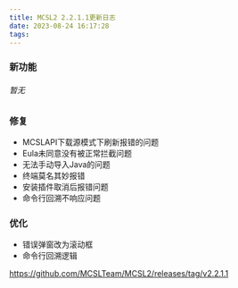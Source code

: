 ```yaml
---
title: MCSL2 2.2.1.1更新日志
date: 2023-08-24 16:17:28
tags:
---
```


### 新功能  
###### 暂无
### 修复  
 - MCSLAPI下载源模式下刷新报错的问题  
 - Eula未同意没有被正常拦截问题
 - 无法手动导入Java的问题  
 - 终端莫名其妙报错  
 - 安装插件取消后报错问题  
 - 命令行回溯不响应问题  
### 优化  
 - 错误弹窗改为滚动框  
 - 命令行回溯逻辑  

https://github.com/MCSLTeam/MCSL2/releases/tag/v2.2.1.1